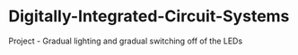 # Digitally-Integrated-Circuit-Systems
Project - Gradual lighting and gradual switching off of the LEDs
